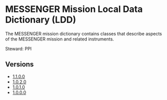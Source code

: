 # MESSENGER Mission Local Data Dictionary (LDD)

The MESSENGER mission dictionary contains classes that describe aspects of the MESSENGER mission and related instruments.

Steward: PPI

## Versions

- [1.1.0.0](1.1.0.0)
- [1.0.2.0](1.0.2.0)
- [1.0.1.0](1.0.1.0)
- [1.0.0.0](1.0.0.0)
